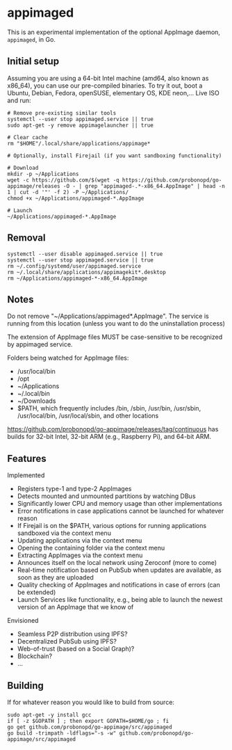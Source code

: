 # appimaged

This is an experimental implementation of the optional AppImage daemon, `appimaged`, in Go.

## Initial setup

Assuming you are using a 64-bit Intel machine (amd64, also known as x86_64), you can use our pre-compiled binaries. To try it out, boot a Ubuntu, Debian, Fedora, openSUSE, elementary OS, KDE neon,... Live ISO and run:

```
# Remove pre-existing similar tools
systemctl --user stop appimaged.service || true
sudo apt-get -y remove appimagelauncher || true

# Clear cache
rm "$HOME"/.local/share/applications/appimage*

# Optionally, install Firejail (if you want sandboxing functionality)

# Download
mkdir -p ~/Applications
wget -c https://github.com/$(wget -q https://github.com/probonopd/go-appimage/releases -O - | grep "appimaged-.*-x86_64.AppImage" | head -n 1 | cut -d '"' -f 2) -P ~/Applications/
chmod +x ~/Applications/appimaged-*.AppImage

# Launch
~/Applications/appimaged-*.AppImage
```

## Removal

```
systemctl --user disable appimaged.service || true
systemctl --user stop appimaged.service || true
rm ~/.config/systemd/user/appimaged.service
rm ~/.local/share/applications/appimagekit*.desktop
rm ~/Applications/appimaged-*-x86_64.AppImage
```

## Notes
Do not remove "~/Applications/appimaged*.AppImage". The service is running from this location (unless you want to do the uninstallation process)

The extension of AppImage files MUST be case-sensitive to be recognized by appimaged service.

Folders being watched for AppImage files:
* /usr/local/bin
* /opt
* ~/Applications
* ~/.local/bin
* ~/Downloads
* $PATH, which frequently includes /bin, /sbin, /usr/bin, /usr/sbin, /usr/local/bin, /usr/local/sbin, and other locations

https://github.com/probonopd/go-appimage/releases/tag/continuous has builds for 32-bit Intel, 32-bit ARM (e.g., Raspberry Pi), and 64-bit ARM.

## Features

Implemented

* Registers type-1 and type-2 AppImages
* Detects mounted and unmounted partitions by watching DBus
* Significantly lower CPU and memory usage than other implementations
* Error notifications in case applications cannot be launched for whatever reason
* If Firejail is on the $PATH, various options for running applications sandboxed via the context menu
* Updating applications via the context menu
* Opening the containing folder via the context menu
* Extracting AppImages via the context menu
* Announces itself on the local network using Zeroconf (more to come)
* Real-time notification based on PubSub when updates are available, as soon as they are uploaded
* Quality checking of AppImages and notifications in case of errors (can be extended)
* Launch Services like functionality, e.g., being able to launch the newest version of an AppImage that we know of

Envisioned

* Seamless P2P distribution using IPFS?
* Decentralized PubSub using IPFS?
* Web-of-trust (based on a Social Graph)?
* Blockchain?
* ...

## Building

If for whatever reason you would like to build from source:

```
sudo apt-get -y install gcc 
if [ -z $GOPATH ] ; then export GOPATH=$HOME/go ; fi
go get github.com/probonopd/go-appimage/src/appimaged 
go build -trimpath -ldflags="-s -w" github.com/probonopd/go-appimage/src/appimaged
```
